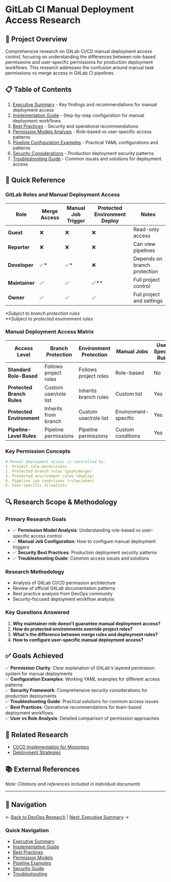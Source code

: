 # GitLab CI Manual Deployment Access Research

## 🎯 Project Overview

Comprehensive research on GitLab CI/CD manual deployment access control, focusing on understanding the differences between role-based permissions and user-specific permissions for production deployment workflows. This research addresses the confusion around manual task permissions vs merge access in GitLab CI pipelines.

## 📋 Table of Contents

1. [Executive Summary](./executive-summary.md) - Key findings and recommendations for manual deployment access
2. [Implementation Guide](./implementation-guide.md) - Step-by-step configuration for manual deployment workflows
3. [Best Practices](./best-practices.md) - Security and operational recommendations
4. [Permission Models Analysis](./permission-models-analysis.md) - Role-based vs user-specific access patterns
5. [Pipeline Configuration Examples](./pipeline-configuration-examples.md) - Practical YAML configurations and patterns
6. [Security Considerations](./security-considerations.md) - Production deployment security patterns
7. [Troubleshooting Guide](./troubleshooting-guide.md) - Common issues and solutions for deployment access

## 🔧 Quick Reference

### GitLab Roles and Manual Deployment Access

| Role | Merge Access | Manual Job Trigger | Protected Environment Deploy | Notes |
|------|-------------|-------------------|------------------------------|-------|
| **Guest** | ❌ | ❌ | ❌ | Read-only access |
| **Reporter** | ❌ | ❌ | ❌ | Can view pipelines |
| **Developer** | ✅* | ✅* | ❌ | Depends on branch protection |
| **Maintainer** | ✅ | ✅ | ✅** | Full project control |
| **Owner** | ✅ | ✅ | ✅ | Full project and settings |

*\*Subject to branch protection rules*  
*\*\*Subject to protected environment rules*

### Manual Deployment Access Matrix

| Access Level | Branch Protection | Environment Protection | Manual Jobs | User-Specific Rules |
|--------------|------------------|----------------------|-------------|-------------------|
| **Standard Role-Based** | Follows project roles | Follows project roles | Role-based | No |
| **Protected Branch Rules** | Custom user/role list | Inherits branch rules | Custom list | Yes |
| **Protected Environment** | Inherits from branch | Custom user/role list | Environment-specific | Yes |
| **Pipeline-Level Rules** | Pipeline permissions | Pipeline permissions | Custom conditions | Yes |

### Key Permission Concepts

```yaml
# Manual deployment access is controlled by:
1. Project role permissions
2. Protected branch rules (push/merge)
3. Protected environment rules (deploy)
4. Pipeline job conditions (rules/when)
5. User-specific allowlists
```

## 🔍 Research Scope & Methodology

### Primary Research Goals
- ✅ **Permission Model Analysis**: Understanding role-based vs user-specific access control
- ✅ **Manual Job Configuration**: How to configure manual deployment triggers
- ✅ **Security Best Practices**: Production deployment security patterns  
- ✅ **Troubleshooting Guide**: Common access issues and solutions

### Research Methodology
- Analysis of GitLab CI/CD permission architecture
- Review of official GitLab documentation patterns
- Best practice analysis from DevOps community
- Security-focused deployment workflow analysis

### Key Questions Answered
1. **Why maintainer role doesn't guarantee manual deployment access?**
2. **How do protected environments override project roles?**
3. **What's the difference between merge rules and deployment rules?**
4. **How to configure user-specific manual deployment access?**

## ✅ Goals Achieved

✅ **Permission Clarity**: Clear explanation of GitLab's layered permission system for manual deployments  
✅ **Configuration Examples**: Working YAML examples for different access patterns  
✅ **Security Framework**: Comprehensive security considerations for production deployments  
✅ **Troubleshooting Guide**: Practical solutions for common access issues  
✅ **Best Practices**: Operational recommendations for team-based deployment workflows  
✅ **User vs Role Analysis**: Detailed comparison of permission approaches  

## 🔗 Related Research

- [CI/CD Implementation for Monorepo](../../architecture/monorepo-architecture-personal-projects/ci-cd-implementation.md)
- [Deployment Strategies](../../architecture/monorepo-architecture-personal-projects/deployment-strategies.md)

## 📚 External References

*Note: Citations and references included in individual documents*

---

## 🧭 Navigation

← [Back to DevOps Research](../README.md) | [Next: Executive Summary](./executive-summary.md) →

### Quick Navigation
- [Executive Summary](./executive-summary.md)
- [Implementation Guide](./implementation-guide.md) 
- [Best Practices](./best-practices.md)
- [Permission Models](./permission-models-analysis.md)
- [Pipeline Examples](./pipeline-configuration-examples.md)
- [Security Guide](./security-considerations.md)
- [Troubleshooting](./troubleshooting-guide.md)